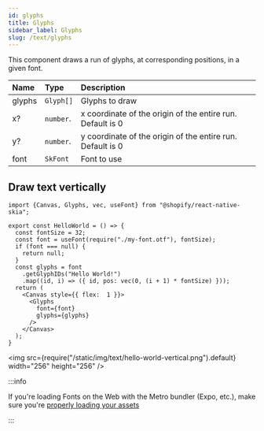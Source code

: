 ```yaml
---
id: glyphs
title: Glyphs
sidebar_label: Glyphs
slug: /text/glyphs
---
```


This component draws a run of glyphs, at corresponding positions, in a given font.

| Name        | Type       |  Description                                                           |
|:------------|:-----------|:-----------------------------------------------------------------------|
| glyphs      | `Glyph[]`  | Glyphs to draw                                                         |
| x?          | `number`.  | x coordinate of the origin of the entire run. Default is 0             |
| y?          | `number`.  | y coordinate of the origin of the entire run. Default is 0             |
| font        | `SkFont`     | Font to use                                                          |

## Draw text vertically

```tsx twoslash
import {Canvas, Glyphs, vec, useFont} from "@shopify/react-native-skia";

export const HelloWorld = () => {
  const fontSize = 32;
  const font = useFont(require("./my-font.otf"), fontSize);
  if (font === null) {
    return null;
  }
  const glyphs = font
    .getGlyphIDs("Hello World!")
    .map((id, i) => ({ id, pos: vec(0, (i + 1) * fontSize) }));
  return (
    <Canvas style={{ flex:  1 }}>
      <Glyphs
        font={font}
        glyphs={glyphs}
      />
    </Canvas>
  );
}
```

<img src={require("/static/img/text/hello-world-vertical.png").default} width="256" height="256" />

:::info

If you're loading Fonts on the Web with the Metro bundler (Expo, etc.), make sure you're [properly loading your assets](https://shopify.github.io/react-native-skia/docs/getting-started/web#loading-assets-on-the-web)

:::